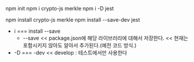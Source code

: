 npm init
npm i crypto-js merkle
npm i -D jest

npm install crypto-js merkle
npm install --save-dev jest

- i === install --save
  - --save << package.json에 해당 라이브러리에 대해서 저장한다. << 현재는 포함시키지 않아도 알아서 추가된다.(예전 코드 방식.)
- -D === -dev << develop : 테스트에서만 사용한다
